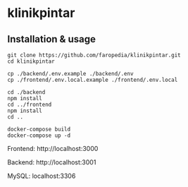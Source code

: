 # klinikpintar

## Installation & usage

```
git clone https://github.com/faropedia/klinikpintar.git
cd klinikpintar

cp ./backend/.env.example ./backend/.env
cp ./frontend/.env.local.example ./frontend/.env.local

cd ./backend
npm install
cd ../frontend
npm install
cd ..

docker-compose build
docker-compose up -d
```

Frontend: http://localhost:3000

Backend: http://localhost:3001

MySQL: localhost:3306
